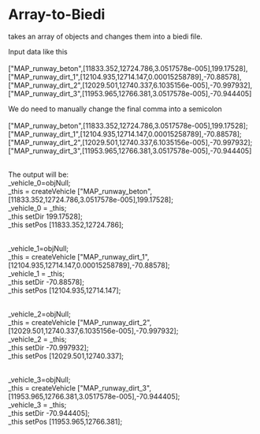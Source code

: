 # Array-to-Biedi
takes an array of objects and changes them into a biedi file.

Input data like this<br><br>
["MAP_runway_beton",[11833.352,12724.786,3.0517578e-005],199.17528],<br>
["MAP_runway_dirt_1",[12104.935,12714.147,0.00015258789],-70.88578],<br>
["MAP_runway_dirt_2",[12029.501,12740.337,6.1035156e-005],-70.997932],<br>
["MAP_runway_dirt_3",[11953.965,12766.381,3.0517578e-005],-70.944405]

We do need to manually change the final comma into a semicolon<br><br>
["MAP_runway_beton",[11833.352,12724.786,3.0517578e-005],199.17528];<br>
["MAP_runway_dirt_1",[12104.935,12714.147,0.00015258789],-70.88578];<br>
["MAP_runway_dirt_2",[12029.501,12740.337,6.1035156e-005],-70.997932];<br>
["MAP_runway_dirt_3",[11953.965,12766.381,3.0517578e-005],-70.944405]<br><br>

The output will be:<br>
_vehicle_0=objNull;<br>
_this = createVehicle ["MAP_runway_beton",[11833.352,12724.786,3.0517578e-005],199.17528];<br>
_vehicle_0 = _this;<br>
_this setDir 199.17528];<br>
_this setPos [11833.352,12724.786];<br><br>

_vehicle_1=objNull;<br>
_this = createVehicle ["MAP_runway_dirt_1",[12104.935,12714.147,0.00015258789],-70.88578];<br>
_vehicle_1 = _this;<br>
_this setDir -70.88578];<br>
_this setPos [12104.935,12714.147];<br><br>

_vehicle_2=objNull;<br>
_this = createVehicle ["MAP_runway_dirt_2",[12029.501,12740.337,6.1035156e-005],-70.997932];<br>
_vehicle_2 = _this;<br>
_this setDir -70.997932];<br>
_this setPos [12029.501,12740.337];<br><br>

_vehicle_3=objNull;<br>
_this = createVehicle ["MAP_runway_dirt_3",[11953.965,12766.381,3.0517578e-005],-70.944405];<br>
_vehicle_3 = _this;<br>
_this setDir -70.944405];<br>
_this setPos [11953.965,12766.381];<br><br>
